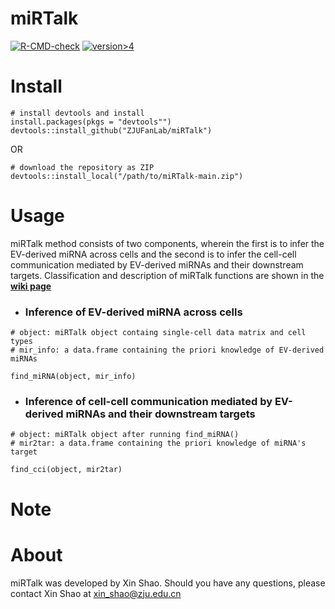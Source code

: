# miRTalk
[![R-CMD-check](https://img.shields.io/badge/R--CMD--check-passing-brightgreen?logo=github)](https://github.com/multitalk/miRTalk/actions) [![version>4](https://img.shields.io/badge/version-%3E%3D4.0-yellow?logo=Rstudio)](#install) 




# Install

```
# install devtools and install
install.packages(pkgs = "devtools"")
devtools::install_github("ZJUFanLab/miRTalk")
```

OR

```
# download the repository as ZIP
devtools::install_local("/path/to/miRTalk-main.zip")
```

# Usage
miRTalk method consists of two components, wherein the first is to infer the EV-derived miRNA across cells and the second is to infer the cell-cell communication mediated by EV-derived miRNAs and their downstream targets. Classification and description of miRTalk functions are shown in the __[wiki page](https://github.com/ZJUFanLab/miRTalk/wiki)__
- ### Inference of EV-derived miRNA across cells
```
# object: miRTalk object containg single-cell data matrix and cell types
# mir_info: a data.frame containing the priori knowledge of EV-derived miRNAs

find_miRNA(object, mir_info)
```

- ### Inference of cell-cell communication mediated by EV-derived miRNAs and their downstream targets
```
# object: miRTalk object after running find_miRNA()
# mir2tar: a data.frame containing the priori knowledge of miRNA's target 

find_cci(object, mir2tar)
```

# Note


# About
miRTalk was developed by Xin Shao. Should you have any questions, please contact Xin Shao at xin_shao@zju.edu.cn

